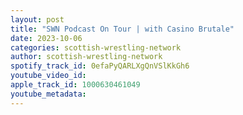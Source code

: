 ```yaml
---
layout: post
title: "SWN Podcast On Tour | with Casino Brutale"
date: 2023-10-06
categories: scottish-wrestling-network
author: scottish-wrestling-network
spotify_track_id: 0efaPyQARLXgQnVSlKkGh6
youtube_video_id: 
apple_track_id: 1000630461049
youtube_metadata: 
---
```

